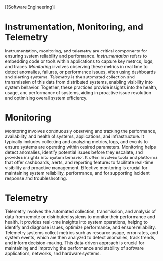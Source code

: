 [[Software Engineering]]

# Instrumentation, Monitoring, and Telemetry

Instrumentation, monitoring, and telemetry are critical components for ensuring system reliability and performance. _Instrumentation_ refers to embedding code or tools within applications to capture key metrics, logs, and traces. _Monitoring_ involves observing these metrics in real time to detect anomalies, failures, or performance issues, often using dashboards and alerting systems. _Telemetry_ is the automated collection and transmission of this data from distributed systems, enabling visibility into system behavior. Together, these practices provide insights into the health, usage, and performance of systems, aiding in proactive issue resolution and optimizing overall system efficiency.
# Monitoring

Monitoring involves continuously observing and tracking the performance, availability, and health of systems, applications, and infrastructure. It typically includes collecting and analyzing metrics, logs, and events to ensure systems are operating within desired parameters. Monitoring helps detect anomalies, identify potential issues before they escalate, and provides insights into system behavior. It often involves tools and platforms that offer dashboards, alerts, and reporting features to facilitate real-time visibility and proactive management. Effective monitoring is crucial for maintaining system reliability, performance, and for supporting incident response and troubleshooting.
# Telemetry

Telemetry involves the automated collection, transmission, and analysis of data from remote or distributed systems to monitor their performance and health. It provides real-time insights into system operations, helping to identify and diagnose issues, optimize performance, and ensure reliability. Telemetry systems collect metrics such as resource usage, error rates, and system events, which are then analyzed to detect anomalies, track trends, and inform decision-making. This data-driven approach is crucial for maintaining and improving the performance and stability of software applications, networks, and hardware systems.